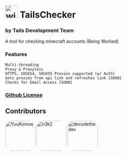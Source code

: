 # <img alt="window" width="40px" src="https://raw.githubusercontent.com/YuuKomoe/TailsChecker/main/utils/TCIcon.png"> <a style="left:20px;">TailsChecker</a>
### by Tails Development Team

A tool for checking minecraft accounts (Being Worked)

### <a color="#FFF">Features</a>
```
Multi-threading
Proxy & Proxyless
HTTPS, SOCKS4, SOCKS5 Proxies supported (w/ Auth)
Gets proxies from api link and refreshes link [SOON]
Checks for Email Access [SOON]
```
### [Github License](https://github.com/nefercarrots/tailschecker/blob/main/LICENSE.md)

## Contributors
[<img alt="YuuKomoe" src="https://github.com/yuukomoe.png?size=128" width="96px" style="border-radius:20px">](https://github.com/YuuKomoe)
[<img alt="n3k2" src="https://github.com/n3k2.png?size=128" width="96px" style="border-radius:20px;">](https://github.com/n3k2)
[<img alt="decodethedev" src="https://github.com/decodethedev.png?size=128" width="96px" style="border-radius:20px;">](https://github.com/decodethedev)
